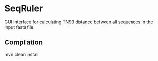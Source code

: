 # SeqRuler

GUI interface for calculating TN93 distance between all sequences in the input fasta file.

## Compilation

mvn clean install
